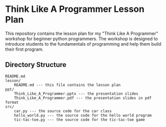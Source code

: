 # Think Like A Programmer Lesson Plan

This repository contains the lesson plan for my "Think Like A Programmer" workshop for beginner python programmers. The workshop is designed to introduce students to the fundamentals of programming and help them build their first program.

## Directory Structure

```
README.md
lesson/
    README.md --- this file contains the lesson plan
ppt/
    Think_Like_A_Programmer.pptx --- the presentation slides
    Think_Like_A_Programmer.pdf --- the presentation slides in pdf format
src/
    car.py --- the source code for the car class
    hello_world.py --- the source code for the hello world program
    tic-tac-toe.py --- the source code for the tic-tac-toe game
```
